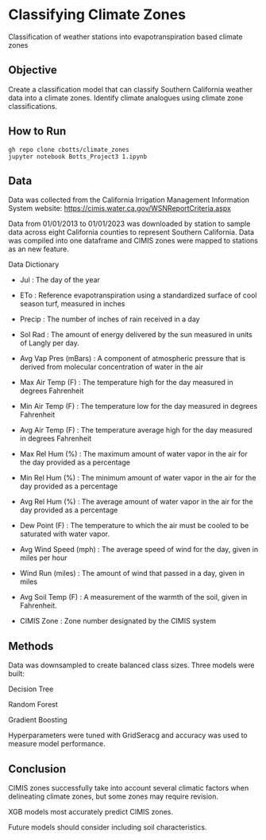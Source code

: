 # Classifying Climate Zones 
Classification of weather stations into evapotranspiration based climate zones 

## Objective 
Create a classification model that can classify Southern California weather data into a climate zones. Identify climate analogues using climate zone classifications. 

## How to Run
```
gh repo clone cbotts/climate_zones 
jupyter notebook Botts_Project3 1.ipynb
```

## Data
Data was collected from the California Irrigation Management Information System website: 
https://cimis.water.ca.gov/WSNReportCriteria.aspx

Data from 01/01/2013 to 01/01/2023 was downloaded by station to sample data across eight California counties to represent Southern California. Data was compiled into one dataframe and CIMIS zones were mapped to stations as an new feature. 

Data Dictionary 

- Jul	: The day of the year 

- ETo :	Reference evapotranspiration using a standardized surface of cool season turf, measured in inches 

- Precip :	The number of inches of rain received in a day 

- Sol Rad :	The amount of energy delivered by the sun measured in units of Langly per day.  

- Avg Vap Pres (mBars) :	A component of atmospheric pressure that is derived from molecular concentration of water in the air

- Max Air Temp (F) : The temperature high for the day measured in degrees Fahrenheit 

- Min Air Temp (F) : The temperature low for the day measured in degrees Fahrenheit

- Avg Air Temp (F) : The temperature average high for the day measured in degrees Fahrenheit

- Max Rel Hum (%) : The maximum amount of water vapor in the air for the day provided as a percentage 

- Min Rel Hum (%) : The minimum amount of water vapor in the air for the day provided as a percentage

- Avg Rel Hum (%) : The average amount of water vapor in the air for the day provided as a percentage

- Dew Point (F) : The temperature to which the air must be cooled to be saturated with water vapor. 

- Avg Wind Speed (mph) : The average speed of wind for the day, given in miles per hour 

- Wind Run (miles) : The amount of wind that passed in a day, given in miles 

- Avg Soil Temp (F) : A measurement of the warmth of the soil, given in Fahrenheit. 

- CIMIS Zone : Zone number designated by the CIMIS system 

## Methods 
Data was downsampled to create balanced class sizes. Three models were built: 

Decision Tree

Random Forest

Gradient Boosting

Hyperparameters were tuned with GridSeracg and accuracy was used to measure model performance. 

## Conclusion
CIMIS zones successfully take into account several climatic factors when delineating climate zones, but some zones may require revision. 

XGB models most accurately predict CIMIS zones. 

Future models should consider including soil characteristics. 
